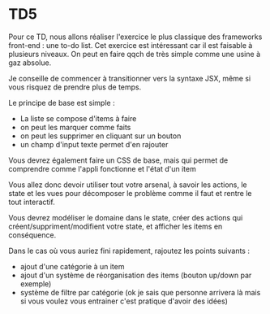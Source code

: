 # TD5

Pour ce TD, nous allons réaliser l'exercice le plus classique des frameworks front-end : une to-do list.
Cet exercice est intéressant car il est faisable à plusieurs niveaux. On peut en faire qqch de très simple comme une usine à gaz absolue.

Je conseille de commencer à transitionner vers la syntaxe JSX, même si vous risquez de prendre plus de temps.

Le principe de base est simple : 

- La liste se compose d'items à faire
- on peut les marquer comme faits
- on peut les supprimer en cliquant sur un bouton
- un champ d'input texte permet d'en rajouter

Vous devrez également faire un CSS de base, mais qui permet de comprendre comme l'appli fonctionne et l'état d'un item

Vous allez donc devoir utiliser tout votre arsenal, à savoir les actions, le state et les vues pour décomposer le problème comme il faut et rentre le tout interactif.

Vous devrez modéliser le domaine dans le state, créer des actions qui créent/suppriment/modifient votre state, et afficher les items en conséquence.

Dans le cas où vous auriez fini rapidement, rajoutez les points suivants : 

- ajout d'une catégorie à un item
- ajout d'un système de réorganisation des items (bouton up/down par exemple)
- système de filtre par catégorie (ok je sais que personne arrivera là mais si vous voulez vous entrainer c'est pratique d'avoir des idées)

